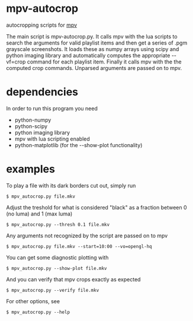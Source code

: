 mpv-autocrop
============
autocropping scripts for [mpv](https://github.com/mpv-player/mpv)


The main script is mpv-autocrop.py. It calls mpv with the lua scripts to search the arguments for valid playlist items and then get a series of .pgm grayscale screenshots. It loads these as numpy arrays using scipy and python imaging library and automatically computes the appropriate --vf=crop command for each playlist item. Finally it calls mpv with the the computed crop commands. Unparsed arguments are passed on to mpv.


dependencies
============
In order to run this program you need
* python-numpy
* python-scipy
* python imaging library
* mpv with lua scripting enabled
* python-matplotlib (for the --show-plot functionality)

examples
========
To play a file with its dark borders cut out, simply run

    $ mpv_autocrop.py file.mkv

Adjust the treshold for what is considered "black" as a fraction between 0 (no luma) and 1 (max luma)

    $ mpv_autocrop.py --thresh 0.1 file.mkv

Any arguments not recognized by the script are passed on to mpv

    $ mpv_autocrop.py file.mkv --start=10:00 --vo=opengl-hq

You can get some diagnostic plotting with

    $ mpv_autocrop.py --show-plot file.mkv

And you can verify that mpv crops exactly as expected

    $ mpv_autocrop.py --verify file.mkv

For other options, see

    $ mpv_autocrop.py --help
